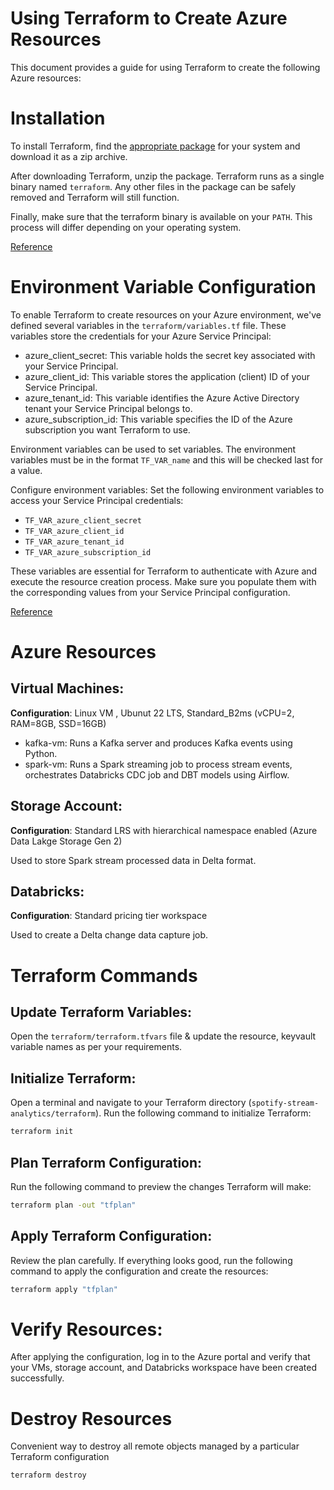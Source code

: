 # Using Terraform to Create Azure Resources
This document provides a guide for using Terraform to create the following Azure resources:

# Installation
To install Terraform, find the [appropriate package](https://developer.hashicorp.com/terraform/install) for your system and download it as a zip archive.

After downloading Terraform, unzip the package. Terraform runs as a single binary named `terraform`. Any other files in the package can be safely removed and Terraform will still function.

Finally, make sure that the terraform binary is available on your `PATH`. This process will differ depending on your operating system.

[Reference](https://developer.hashicorp.com/terraform/tutorials/aws-get-started/install-cli)

# Environment Variable Configuration
To enable Terraform to create resources on your Azure environment, we've defined several variables in the `terraform/variables.tf` file. These variables store the credentials for your Azure Service Principal:

- azure_client_secret: This variable holds the secret key associated with your Service Principal.
- azure_client_id: This variable stores the application (client) ID of your Service Principal.
- azure_tenant_id: This variable identifies the Azure Active Directory tenant your Service Principal belongs to.
- azure_subscription_id: This variable specifies the ID of the Azure subscription you want Terraform to use.

Environment variables can be used to set variables. The environment variables must be in the format `TF_VAR_name` and this will be checked last for a value. 

Configure environment variables: Set the following environment variables to access your Service Principal credentials:

- `TF_VAR_azure_client_secret`
- `TF_VAR_azure_client_id`
- `TF_VAR_azure_tenant_id`
- `TF_VAR_azure_subscription_id`

These variables are essential for Terraform to authenticate with Azure and execute the resource creation process. Make sure you populate them with the corresponding values from your Service Principal configuration.

[Reference](https://developer.hashicorp.com/terraform/cli/config/environment-variables#tf_var_name)

# Azure Resources

## Virtual Machines:
**Configuration**: Linux VM , Ubunut 22 LTS, Standard_B2ms	(vCPU=2, RAM=8GB, SSD=16GB)
- kafka-vm: Runs a Kafka server and produces Kafka events using Python.
- spark-vm: Runs a Spark streaming job to process stream events, orchestrates Databricks CDC job and DBT models using Airflow.

## Storage Account:
**Configuration**: Standard LRS with hierarchical namespace enabled (Azure Data Lakge Storage Gen 2)

Used to store Spark stream processed data in Delta format.

## Databricks:
**Configuration**: Standard pricing tier workspace

Used to create a Delta change data capture job.

# Terraform Commands

## Update Terraform Variables:

Open the `terraform/terraform.tfvars` file & update the resource, keyvault variable names as per your requirements.

## Initialize Terraform:
Open a terminal and navigate to your Terraform directory (`spotify-stream-analytics/terraform`). Run the following command to initialize Terraform:

```bash
terraform init
```

## Plan Terraform Configuration:
Run the following command to preview the changes Terraform will make:
```bash
terraform plan -out "tfplan"
```
## Apply Terraform Configuration:
Review the plan carefully. If everything looks good, run the following command to apply the configuration and create the resources:

```bash
terraform apply "tfplan"
```
# Verify Resources:
After applying the configuration, log in to the Azure portal and verify that your VMs, storage account, and Databricks workspace have been created successfully.


# Destroy Resources
Convenient way to destroy all remote objects managed by a particular Terraform configuration
```bash
terraform destroy
```